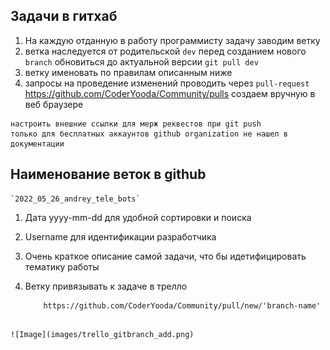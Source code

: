 ## Задачи в гитхаб

1. На каждую отданную в работу программисту задачу заводим ветку
2. ветка наследуется от родительской `dev` перед созданием нового `branch` обновиться до актуальной версии `git pull dev`
3. ветку именовать по правилам описанным ниже 
4. запросы на проведение изменений проводить через `pull-request`
   https://github.com/CoderYooda/Community/pulls создаем вручную в веб браузере
```git
настроить внешние ссылки для мерж реквестов при git push
только для бесплатных аккаунтов github organization не нашел в документации 
```

## Наименование веток в github 

    `2022_05_26_andrey_tele_bots`

1. Дата yyyy-mm-dd  для удобной сортировки и поиска
2. Username для идентификации разработчика
3. Очень краткое описание самой задачи, что бы идетифицировать тематику работы
4. Ветку привязывать к задаче в трелло

   ```angular2html
       https://github.com/CoderYooda/Community/pull/new/'branch-name'
```

![Image](images/trello_gitbranch_add.png)